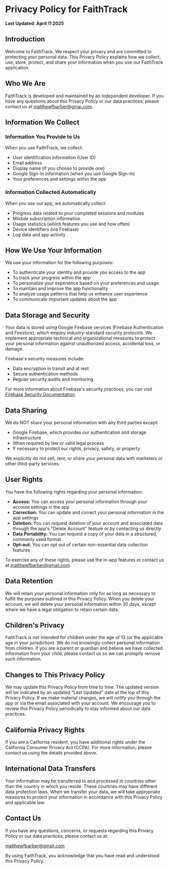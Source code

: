 # Privacy Policy for FaithTrack

**Last Updated: April 11 2025**

## Introduction

Welcome to FaithTrack. We respect your privacy and are committed to protecting your personal data. This Privacy Policy explains how we collect, use, store, protect, and share your information when you use our FaithTrack application.

## Who We Are

FaithTrack is developed and maintained by an independent developer. If you have any questions about this Privacy Policy or our data practices, please contact us at matthewfbarber@gmai.com.

## Information We Collect

### Information You Provide to Us

When you use FaithTrack, we collect:
- User identification information (User ID)
- Email address
- Display name (if you choose to provide one)
- Google Sign-In information (when you use Google Sign-In)
- Your preferences and settings within the app

### Information Collected Automatically

When you use our app, we automatically collect:
- Progress data related to your completed sessions and modules
- Module subscription information
- Usage statistics (which features you use and how often)
- Device identifiers (via Firebase)
- Log data and app activity

## How We Use Your Information

We use your information for the following purposes:
- To authenticate your identity and provide you access to the app
- To track your progress within the app
- To personalize your experience based on your preferences and usage
- To maintain and improve the app functionality
- To analyze usage patterns that help us enhance user experience
- To communicate important updates about the app

## Data Storage and Security

Your data is stored using Google Firebase services (Firebase Authentication and Firestore), which employ industry-standard security protocols. We implement appropriate technical and organizational measures to protect your personal information against unauthorized access, accidental loss, or damage.

Firebase's security measures include:
- Data encryption in transit and at rest
- Secure authentication methods
- Regular security audits and monitoring

For more information about Firebase's security practices, you can visit [Firebase Security Documentation](https://firebase.google.com/support/privacy).

## Data Sharing

We do NOT share your personal information with any third parties except:
- Google Firebase, which provides our authentication and storage infrastructure
- When required by law or valid legal process
- If necessary to protect our rights, privacy, safety, or property

We explicitly do not sell, rent, or share your personal data with marketers or other third-party services.

## User Rights

You have the following rights regarding your personal information:
- **Access:** You can access your personal information through your account settings in the app
- **Correction:** You can update and correct your personal information in the app settings
- **Deletion:** You can request deletion of your account and associated data through the app's "Delete Account" feature or by contacting us directly
- **Data Portability:** You can request a copy of your data in a structured, commonly used format
- **Opt-out:** You can opt out of certain non-essential data collection features

To exercise any of these rights, please use the in-app features or contact us at matthewfbarber@gmail.com.

## Data Retention

We will retain your personal information only for as long as necessary to fulfill the purposes outlined in this Privacy Policy. When you delete your account, we will delete your personal information within 30 days, except where we have a legal obligation to retain certain data.

## Children's Privacy

FaithTrack is not intended for children under the age of 13 (or the applicable age in your jurisdiction). We do not knowingly collect personal information from children. If you are a parent or guardian and believe we have collected information from your child, please contact us so we can promptly remove such information.

## Changes to This Privacy Policy

We may update this Privacy Policy from time to time. The updated version will be indicated by an updated "Last Updated" date at the top of this Privacy Policy. If we make material changes, we will notify you through the app or via the email associated with your account. We encourage you to review this Privacy Policy periodically to stay informed about our data practices.

## California Privacy Rights

If you are a California resident, you have additional rights under the California Consumer Privacy Act (CCPA). For more information, please contact us using the details provided above.

## International Data Transfers

Your information may be transferred to and processed in countries other than the country in which you reside. These countries may have different data protection laws. When we transfer your data, we will take appropriate measures to protect your information in accordance with this Privacy Policy and applicable law.

## Contact Us

If you have any questions, concerns, or requests regarding this Privacy Policy or our data practices, please contact us at:

matthewfbarber@gmail.com

By using FaithTrack, you acknowledge that you have read and understood this Privacy Policy.
